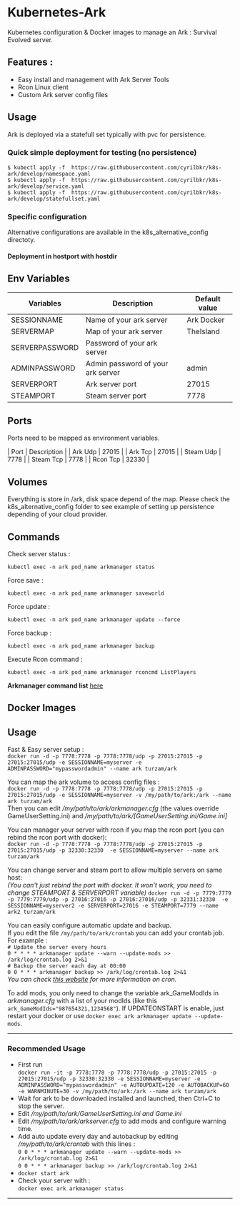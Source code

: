 # Kubernetes-Ark

Kubernetes configuration & Docker images to manage an Ark : Survival Evolved server.

## Features :
 - Easy install and management with Ark Server Tools
 - Rcon Linux client
 - Custom Ark server config files

## Usage

Ark is deployed via a statefull set typically with pvc for persistence.

### Quick simple deployment for testing (no persistence)

    $ kubectl apply -f  https://raw.githubusercontent.com/cyrilbkr/k8s-ark/develop/namespace.yaml
    $ kubectl apply -f  https://raw.githubusercontent.com/cyrilbkr/k8s-ark/develop/service.yaml
    $ kubectl apply -f  https://raw.githubusercontent.com/cyrilbkr/k8s-ark/develop/statefullset.yaml
    

### Specific configuration

Alternative configurations are available in the k8s_alternative_config directoty.

#### Deployment in hostport with hostdir

## Env Variables

| Variables | Description | Default value  |
| ------------- | ------------- | ------------- |
| SESSIONNAME | Name of your ark server | Ark Docker |
| SERVERMAP | Map of your ark server | TheIsland |
| SERVERPASSWORD | Password of your ark server |  |
| ADMINPASSWORD | Admin password of your ark server | admin |
| SERVERPORT | Ark server port |  27015 |
| STEAMPORT | Steam server port | 7778 |

## Ports

Ports need to be mapped as environment variables. 

| Port | Description |
| Ark Udp | 27015 |
| Ark Tcp | 27015 |
| Steam Udp | 7778 |
| Steam Tcp | 7778 |
| Rcon Tcp | 32330 |

## Volumes

Everything is store in /ark, disk space depend of the map. Please check the k8s_alternative_config folder to see example of setting up persistence depending of your cloud provider.


## Commands

Check server status : 

    kubectl exec -n ark pod_name arkmanager status

Force save :

    kubectl exec -n ark pod_name arkmanager saveworld

Force update : 

    kubectl exec -n ark pod_name arkmanager update --force

Force backup : 


    kubectl exec -n ark pod_name arkmanager backup

Execute Rcon command : 

    kubectl exec -n ark pod_name arkmanager rconcmd ListPlayers


__Arkmanager command list__ [here](https://github.com/FezVrasta/ark-server-tools/blob/master/README.md)






## Docker Images

## Usage
Fast & Easy server setup :   
`docker run -d -p 7778:7778 -p 7778:7778/udp -p 27015:27015 -p 27015:27015/udp -e SESSIONNAME=myserver -e ADMINPASSWORD="mypasswordadmin" --name ark turzam/ark`

You can map the ark volume to access config files :  
`docker run -d -p 7778:7778 -p 7778:7778/udp -p 27015:27015 -p 27015:27015/udp -e SESSIONNAME=myserver -v /my/path/to/ark:/ark --name ark turzam/ark`  
Then you can edit */my/path/to/ark/arkmanager.cfg* (the values override GameUserSetting.ini) and */my/path/to/ark/[GameUserSetting.ini/Game.ini]*

You can manager your server with rcon if you map the rcon port (you can rebind the rcon port with docker):  
`docker run -d -p 7778:7778 -p 7778:7778/udp -p 27015:27015 -p 27015:27015/udp -p 32330:32330  -e SESSIONNAME=myserver --name ark turzam/ark`  

You can change server and steam port to allow multiple servers on same host:  
*(You can't just rebind the port with docker. It won't work, you need to change STEAMPORT & SERVERPORT variable)*
`docker run -d -p 7779:7779 -p 7779:7779/udp -p 27016:27016 -p 27016:27016/udp -p 32331:32330  -e SESSIONNAME=myserver2 -e SERVERPORT=27016 -e STEAMPORT=7779 --name ark2 turzam/ark`  

You can easily configure automatic update and backup.  
If you edit the file `/my/path/to/ark/crontab` you can add your crontab job.  
For example :  
`# Update the server every hours`  
`0 * * * * arkmanager update --warn --update-mods >> /ark/log/crontab.log 2>&1`    
`# Backup the server each day at 00:00  `  
`0 0 * * * arkmanager backup >> /ark/log/crontab.log 2>&1`  
*You can check [this website](http://www.unix.com/man-page/linux/5/crontab/) for more information on cron.*

To add mods, you only need to change the variable ark_GameModIds in *arkmanager.cfg* with a list of your modIds (like this  `ark_GameModIds="987654321,1234568"`). If UPDATEONSTART is enable, just restart your docker or use `docker exec ark arkmanager update --update-mods`.

---

### Recommended Usage
- First run  
 `docker run -it -p 7778:7778 -p 7778:7778/udp -p 27015:27015 -p 27015:27015/udp -p 32330:32330 -e SESSIONNAME=myserver -e ADMINPASSWORD="mypasswordadmin" -e AUTOUPDATE=120 -e AUTOBACKUP=60 -e WARNMINUTE=30 -v /my/path/to/ark:/ark --name ark turzam/ark`  
- Wait for ark to be downloaded installed and launched, then Ctrl+C to stop the server.
- Edit */my/path/to/ark/GameUserSetting.ini and Game.ini*
- Edit */my/path/to/ark/arkserver.cfg* to add mods and configure warning time.
- Add auto update every day and autobackup by editing */my/path/to/ark/crontab* with this lines :  
`0 0 * * * arkmanager update --warn --update-mods >> /ark/log/crontab.log 2>&1`  
`0 0 * * * arkmanager backup >> /ark/log/crontab.log 2>&1`  
- `docker start ark`
- Check your server with :  
 `docker exec ark arkmanager status` 

--- 
